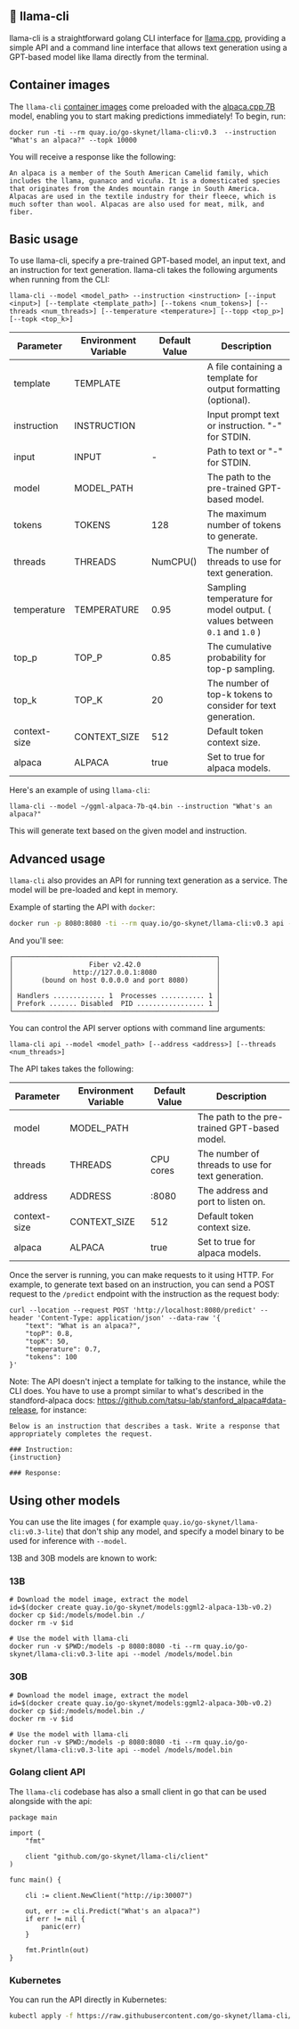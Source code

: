 ## :camel: llama-cli


llama-cli is a straightforward golang CLI interface for [llama.cpp](https://github.com/ggerganov/llama.cpp), providing a simple API and a command line interface that allows text generation using a GPT-based model like llama directly from the terminal.

## Container images

The `llama-cli` [container images](https://quay.io/repository/go-skynet/llama-cli?tab=tags&tag=latest) come preloaded with the [alpaca.cpp 7B](https://github.com/antimatter15/alpaca.cpp) model, enabling you to start making predictions immediately! To begin, run:

```
docker run -ti --rm quay.io/go-skynet/llama-cli:v0.3  --instruction "What's an alpaca?" --topk 10000
```

You will receive a response like the following:

```
An alpaca is a member of the South American Camelid family, which includes the llama, guanaco and vicuña. It is a domesticated species that originates from the Andes mountain range in South America. Alpacas are used in the textile industry for their fleece, which is much softer than wool. Alpacas are also used for meat, milk, and fiber.
```

## Basic usage

To use llama-cli, specify a pre-trained GPT-based model, an input text, and an instruction for text generation. llama-cli takes the following arguments when running from the CLI:

```
llama-cli --model <model_path> --instruction <instruction> [--input <input>] [--template <template_path>] [--tokens <num_tokens>] [--threads <num_threads>] [--temperature <temperature>] [--topp <top_p>] [--topk <top_k>]
```

| Parameter    | Environment Variable | Default Value | Description                            |
| ------------ | -------------------- | ------------- | -------------------------------------- |
| template     | TEMPLATE             |               | A file containing a template for output formatting (optional).  |
| instruction  | INSTRUCTION          |               | Input prompt text or instruction. "-" for STDIN.   |
| input        | INPUT                | -             | Path to text or "-" for STDIN.                    |
| model        | MODEL_PATH           |               | The path to the pre-trained GPT-based model.      |
| tokens       | TOKENS               | 128           | The maximum number of tokens to generate. |
| threads      | THREADS              | NumCPU()      | The number of threads to use for text generation. |
| temperature  | TEMPERATURE          | 0.95          | Sampling temperature for model output. ( values between `0.1` and `1.0` )  |
| top_p        | TOP_P                | 0.85          | The cumulative probability for top-p sampling. |
| top_k        | TOP_K                | 20            | The number of top-k tokens to consider for text generation.  |
| context-size | CONTEXT_SIZE         | 512           | Default token context size. |
| alpaca       | ALPACA               | true          | Set to true for alpaca models. |

Here's an example of using `llama-cli`:

```
llama-cli --model ~/ggml-alpaca-7b-q4.bin --instruction "What's an alpaca?"
```

This will generate text based on the given model and instruction.

## Advanced usage

`llama-cli` also provides an API for running text generation as a service. The model will be pre-loaded and kept in memory.

Example of starting the API with `docker`:

```bash
docker run -p 8080:8080 -ti --rm quay.io/go-skynet/llama-cli:v0.3 api --context-size 700 --threads 4
```

And you'll see:
```
┌───────────────────────────────────────────────────┐ 
│                   Fiber v2.42.0                   │ 
│               http://127.0.0.1:8080               │ 
│       (bound on host 0.0.0.0 and port 8080)       │ 
│                                                   │ 
│ Handlers ............. 1  Processes ........... 1 │ 
│ Prefork ....... Disabled  PID ................. 1 │ 
└───────────────────────────────────────────────────┘ 
```

You can control the API server options with command line arguments:

```
llama-cli api --model <model_path> [--address <address>] [--threads <num_threads>]
```

The API takes takes the following:

| Parameter    | Environment Variable | Default Value | Description                            |
| ------------ | -------------------- | ------------- | -------------------------------------- |
| model        | MODEL_PATH           |               | The path to the pre-trained GPT-based model.      |
| threads      | THREADS              | CPU cores     | The number of threads to use for text generation. |
| address      | ADDRESS              | :8080         | The address and port to listen on. |
| context-size | CONTEXT_SIZE         | 512           | Default token context size. |
| alpaca       | ALPACA               | true          | Set to true for alpaca models. |


Once the server is running, you can make requests to it using HTTP. For example, to generate text based on an instruction, you can send a POST request to the `/predict` endpoint with the instruction as the request body:

```
curl --location --request POST 'http://localhost:8080/predict' --header 'Content-Type: application/json' --data-raw '{
    "text": "What is an alpaca?",
    "topP": 0.8,
    "topK": 50,
    "temperature": 0.7,
    "tokens": 100
}'
```

Note: The API doesn't inject a template for talking to the instance, while the CLI does. You have to use a prompt similar to what's described in the standford-alpaca docs: https://github.com/tatsu-lab/stanford_alpaca#data-release, for instance:

```
Below is an instruction that describes a task. Write a response that appropriately completes the request.

### Instruction:
{instruction}

### Response:
```

## Using other models

You can use the lite images ( for example `quay.io/go-skynet/llama-cli:v0.3-lite`) that don't ship any model, and specify a model binary to be used for inference with `--model`.

13B and 30B models are known to work:

### 13B

```
# Download the model image, extract the model
id=$(docker create quay.io/go-skynet/models:ggml2-alpaca-13b-v0.2)
docker cp $id:/models/model.bin ./
docker rm -v $id

# Use the model with llama-cli
docker run -v $PWD:/models -p 8080:8080 -ti --rm quay.io/go-skynet/llama-cli:v0.3-lite api --model /models/model.bin
```

### 30B

```
# Download the model image, extract the model
id=$(docker create quay.io/go-skynet/models:ggml2-alpaca-30b-v0.2)
docker cp $id:/models/model.bin ./
docker rm -v $id

# Use the model with llama-cli
docker run -v $PWD:/models -p 8080:8080 -ti --rm quay.io/go-skynet/llama-cli:v0.3-lite api --model /models/model.bin
```

### Golang client API

The `llama-cli` codebase has also a small client in go that can be used alongside with the api:

```golang
package main

import (
	"fmt"

	client "github.com/go-skynet/llama-cli/client"
)

func main() {

	cli := client.NewClient("http://ip:30007")

	out, err := cli.Predict("What's an alpaca?")
	if err != nil {
		panic(err)
	}

	fmt.Println(out)
}
```

### Kubernetes

You can run the API directly in Kubernetes:

```bash
kubectl apply -f https://raw.githubusercontent.com/go-skynet/llama-cli/master/kubernetes/deployment.yaml
```